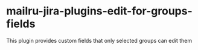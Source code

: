 mailru-jira-plugins-edit-for-groups-fields
==========================================

This plugin provides custom fields that only selected groups can edit them